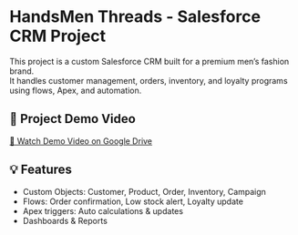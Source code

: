 # HandsMen Threads - Salesforce CRM Project

This project is a custom Salesforce CRM built for a premium men’s fashion brand.  
It handles customer management, orders, inventory, and loyalty programs using flows, Apex, and automation.

## 🔗 Project Demo Video  
[🎥 Watch Demo Video on Google Drive](https://drive.google.com/file/d/1KW2mC7zKqy4SO1ZJgmfpYFJb7HUlxWSZ/view?usp=drive_link)

## 💡 Features
- Custom Objects: Customer, Product, Order, Inventory, Campaign
- Flows: Order confirmation, Low stock alert, Loyalty update
- Apex triggers: Auto calculations & updates
- Dashboards & Reports
